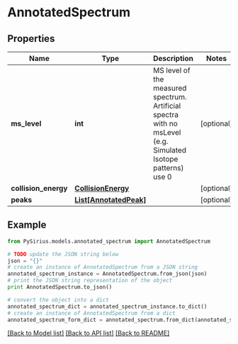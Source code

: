 # AnnotatedSpectrum



## Properties

Name | Type | Description | Notes
------------ | ------------- | ------------- | -------------
**ms_level** | **int** | MS level of the measured spectrum.  Artificial spectra with no msLevel (e.g. Simulated Isotope patterns) use 0 | [optional] 
**collision_energy** | [**CollisionEnergy**](CollisionEnergy.md) |  | [optional] 
**peaks** | [**List[AnnotatedPeak]**](AnnotatedPeak.md) |  | [optional] 

## Example

```python
from PySirius.models.annotated_spectrum import AnnotatedSpectrum

# TODO update the JSON string below
json = "{}"
# create an instance of AnnotatedSpectrum from a JSON string
annotated_spectrum_instance = AnnotatedSpectrum.from_json(json)
# print the JSON string representation of the object
print AnnotatedSpectrum.to_json()

# convert the object into a dict
annotated_spectrum_dict = annotated_spectrum_instance.to_dict()
# create an instance of AnnotatedSpectrum from a dict
annotated_spectrum_form_dict = annotated_spectrum.from_dict(annotated_spectrum_dict)
```
[[Back to Model list]](../README.md#documentation-for-models) [[Back to API list]](../README.md#documentation-for-api-endpoints) [[Back to README]](../README.md)


